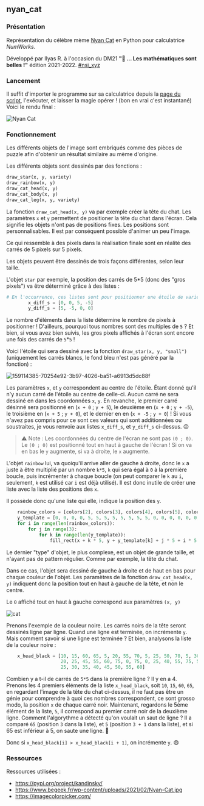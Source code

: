 ## nyan_cat

### Présentation

Représentation du célèbre mème [Nyan Cat](https://fr.wikipedia.org/wiki/Nyan_Cat) en Python pour calculatrice *NumWorks*.

Développé par Ilyas R. à l'occasion du DM21 **"💖 … Les mathématiques sont belles !"** édition 2021-2022. [#nsi_xyz](https://twitter.com/nsi_xyz)

### Lancement

Il suffit d'importer le programme sur sa calculatrice depuis la [page du script](https://my.numworks.com/python/ikario198/dm21), l'exécuter, et laisser la magie opérer ! (bon en vrai c'est instantané)
Voici le rendu final :

![Nyan Cat](https://user-images.githubusercontent.com/58112248/159076183-714c2f6c-8875-4953-8897-c13195255c60.png)


### Fonctionnement

Les différents objets de l'image sont embriqués comme des pièces de puzzle afin d'obtenir un résultat similaire au mème d'origine.

Les différents objets sont dessinés par des fonctions :
```py
draw_star(x, y, variety)
draw_rainbow(x, y)
draw_cat_head(x, y)
draw_cat_body(x, y)
draw_cat_leg(x, y, variety)
```
La fonction `draw_cat_head(x, y)` va par exemple créer la tête du chat. Les paramètres `x` et `y` permettent de positioner la tête du chat dans l'écran. Cela signifie les objets n'ont pas de positions fixes. Les positions sont personnalisables. Il est par conséquent possible d'animer un peu l'image.

Ce qui ressemble à des pixels dans la réalisation finale sont en réalité des carrés de 5 pixels sur 5 pixels.

Les objets peuvent être dessinés de trois façons différentes, selon leur taille.

L'objet `star` par exemple, la position des carrés de 5\*5 (donc des "gros pixels") va être déterminé grâce à des listes :
```py
# En l'occurrence, ces listes sont pour positionner une étoile de variety "small"
        x_diff_s = [0, 0, 5, -5]
        y_diff_s = [5, -5, 0, 0]
```
Le nombre d'éléments dans la liste détermine le nombre de pixels à positionner ! D'ailleurs, pourquoi tous nombres sont des multiples de `5` ? Et bien, si vous avez bien suivis, les gros pixels affichés à l'écran sont encore une fois des carrés de `5`\*`5` !

Voici l'étoile qui sera dessiné avec la fonction `draw_star(x, y, "small")` (uniquement les carrés blancs, le fond bleu n'est pas généré par la fonction) :

![159114385-70254e92-3b97-4026-ba51-a6913d5dc88f](https://user-images.githubusercontent.com/58112248/159115090-296bcc16-79ed-4ce4-8fbb-0895d5059c64.png)

Les paramètres `x`, et `y` correspondent au centre de l'étoile. Étant donné qu'il n'y aucun carré de l'étoile au centre de celle-ci. Aucun carré ne sera dessiné en dans les coordonnées `x`, `y`. En revanche, le premier carré désinné sera positionné en (`x + 0` ; `y + 5`), le deuxième en (`x + 0` ; `y + -5`), le troisième en (`x + 5` ; `y + 0`), et le dernier en en (`x + -5` ; `y + 0`) ! Si vous n'avez pas compris pour ce sont ces valeurs qui sont additionnées ou soustraites, je vous renvoie aux listes `x_diff_s`, et `y_diff_s` ci-dessus. 😉

> ⚠️ Note : Les coordonnées du centre de l'écran ne sont pas `(0 ; 0)`. Le `(0 ; 0)` est positionné tout en haut à gauche de l'écran ! Si on va en bas le `y` augmente, si va à droite, le `x` augmente.


L'objet `rainbow` lui, va quoiqu'il arrive aller de gauche à droite, donc le `x` a juste à être multiplié par un nombre `k*5`, `k` qui sera égal à `0` à la première boucle, puis incrémenter à chaque boucle (on peut comparer le `k` au `i`, seulement, `k` est utilisé car `i` est déjà utilisé). Il est donc inutile de créer une liste avec la liste des positions des `x`.

Il possède donc qu'une liste qui elle, indique la position des `y`.

```py
    rainbow_colors = [colors[2], colors[3], colors[4], colors[5], colors[6], colors[7]]
    y_template = [0, 0, 0, 0, 5, 5, 5, 5, 5, 5, 5, 5, 0, 0, 0, 0, 0, 0, 0, 0, 5, 5, 5, 5]
    for i in range(len(rainbow_colors)):
        for j in range(3):
            for k in range(len(y_template)):
                fill_rect(x + k * 5, y + y_template[k] + j * 5 + i * 5 * 3, 5, 5, rainbow_colors[i])
```

Le dernier "type" d'objet, le plus complexe, est un objet de grande taille, et n'ayant pas de pattern régulier. Comme par exemple, la tête du chat.

Dans ce cas, l'objet sera dessiné de gauche à droite et de haut en bas pour chaque couleur de l'objet. Les paramètres de la fonction `draw_cat_head(x, y)` indiquent donc la position tout en haut à gauche de la tête, et non le centre.

Le `0` affiché tout en haut à gauche correspond aux paramètres `(x, y)`

![cat](https://user-images.githubusercontent.com/58112248/159115878-935775e0-da47-494e-b685-6f302362a066.png)


Prenons l'exemple de la couleur noire. Les carrés noirs de la tête seront dessinés ligne par ligne. Quand une ligne est terminée, on incrémente `y`. Mais comment savoir si une ligne est terminée ? Et bien, analysons la liste de la couleur noire :

```py
    x_head_black = [10, 15, 60, 65, 5, 20, 55, 70, 5, 25, 50, 70, 5, 30, 35, 40, 45, 70, 5, 70, 0, 75, 0, 25, 60, 75, 0,
                    20, 25, 45, 55, 60, 75, 0, 75, 0, 25, 40, 55, 75, 5, 25, 30, 35, 40, 45, 50, 55, 70, 10, 65, 15, 20,
                    25, 30, 35, 40, 45, 50, 55, 60]
```

Combien y a t-il de carrés de `5*5` dans la première ligne ? Il y en a 4. Prenons les 4 premiers éléments de la liste `x_head_black`, soit `10`, `15`, `60`, `65`, en regardant l'image de la tête du chat ci-dessus, il ne faut pas être un génie pour comprendre à quoi ces nombres correspondent, ce sont grosso modo, la position `x` de chaque carré noir. Maintenant, regardons le 5ème élément de la liste, `5`, il correspond au premier carré noir de la deuxième ligne. Comment l'algorythme a détecté qu'on voulait un saut de ligne ? Il a comparé `65` (position `3` dans la liste), et `5` (position `3 + 1` dans la liste), et si 65 est inférieur à 5, on saute une ligne. 🙂

Donc si `x_head_black[i] > x_head_black[i + 1]`, on incrémente `y`. 😄


### Ressources

Ressources utilisées :
- https://pypi.org/project/kandinsky/
- https://www.begeek.fr/wp-content/uploads/2021/02/Nyan-Cat.jpg
- https://imagecolorpicker.com/
